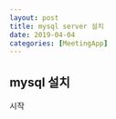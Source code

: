 ```yaml
---
layout: post
title: mysql server 설치
date: 2019-04-04
categories: [MeetingApp]
---
```


## mysql 설치

시작
